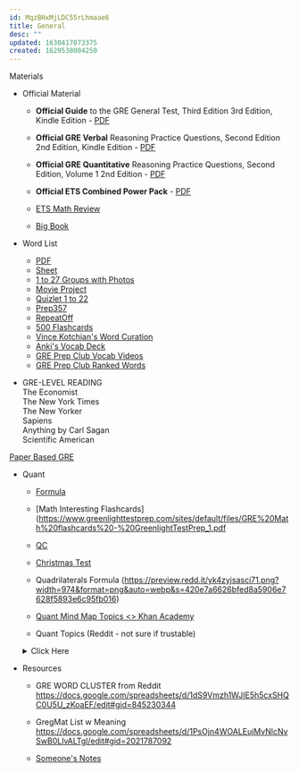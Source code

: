 ```yaml
---
id: MqzBHxMjLDC55rLhmaae6
title: General
desc: ""
updated: 1630417073375
created: 1629538004250
---
```


Materials

- Official Material

  - **Official Guide** to the GRE General Test, Third Edition 3rd Edition, Kindle Edition - [PDF](/assets/pdf/ETS_OG.pdf)

  - **Official GRE Verbal** Reasoning Practice Questions, Second Edition 2nd Edition, Kindle Edition - [PDF](/assets/pdf/ETS_Verb.pdf)

  - **Official GRE Quantitative** Reasoning Practice Questions, Second Edition, Volume 1 2nd Edition - [PDF](/assets/pdf/ETS_Quant.pdf)

  - **Official ETS Combined Power Pack** - [PDF](/assets/pdf/ETS_PowerPack.pdf)

  - [ETS Math Review](/assets/pdf/gre_math_review.pdf)
  - [Big Book](/assets/pdf/Big_Book_New_Edition.pdf)

- Word List

  - [PDF](https://gregmatapi.s3.amazonaws.com/media/misc/files/gregmat_wordlist.pdf)
  - [Sheet](https://docs.google.com/spreadsheets/d/1jRATLVV34vATsL4Y67fZZXQc7qZPYc0c0Yk7Bykh4fw/edit#gid=0)
  - [1 to 27 Groups with Photos](https://drive.google.com/file/d/1Ux9VWn5-nJJqmw4_I1UkwUybY8eDQnBv/view)
  - [Movie Project](https://docs.google.com/spreadsheets/d/1k2DQmWf6v8A5_MyAx6qANZjDkhqa3a0r7wkyHjQxYCE/edit?usp=sharing)
  - [Quizlet 1 to 22](https://quizlet.com/saint1729/folders/gregmat/sets)
  - [Prep357](https://www.prepscholar.com/gre/blog/wp-content/uploads/sites/3/2016/11/PrepScholar-357-GRE-words-list.pdf)
  - [RepeatOff](https://www.powerscore.com/gre/help/content/Repeat-Offenders-Vocabulary.pdf)
  - [500 Flashcards](https://quizlet.com/18795939/gre-basic-flash-cards/)
  - [Vince Kotchian's Word Curation](https://docs.google.com/spreadsheets/d/1K4gS--jbDYbdlqem6Hir3FAwvLB9dFxNCLftE3ePduk/edit#gid=2009214833)
  - [Anki's Vocab Deck](https://ankiweb.net/shared/info/1770632730)
  - [GRE Prep Club Vocab Videos](https://docs.google.com/spreadsheets/d/1lZ75n2mD7g2Rl-Po1ndg8aoB_iNXkFX0ZqSGmrraxxM/edit#gid=0)
  - [GRE Prep Club Ranked Words](https://docs.google.com/spreadsheets/d/1pvfkn0a6cinaOpfy7f5MQcu7FDew-6hKpJ6tOqoFFL8/edit#gid=0)

- GRE-LEVEL READING  
  The Economist  
  The New York Times  
  The New Yorker  
  Sapiens  
  Anything by Carl Sagan  
  Scientific American

[Paper Based GRE](/assets/pdf/practice_book_GRE_pb_revised_general_test.pdf)

- Quant  
   - [Formula](/assets/pdf/GRE_Equation_Guide_TTP.pdf)
   - [Math Interesting Flashcards](https://www.greenlighttestprep.com/sites/default/files/GRE%20Math%20flashcards%20-%20GreenlightTestPrep_1.pdf
   - [QC](https://www.greenlighttestprep.com/sites/default/files/GRE%20Math%20flashcards%20-%20GreenlightTestPrep_1.pdf)
   - [Christmas Test](https://drive.google.com/file/d/1q26DxqumsBA4jipCRe5Kh2ITutimgqge/view)
   - Quadrilaterals Formula (https://preview.redd.it/yk4zyjsasci71.png?width=974&format=png&auto=webp&s=420e7a6626bfed8a5906e7628f5893e6c95fb016)

   - [Quant Mind Map Topics <> Khan Academy](https://www.mindmeister.com/1544542390?t=BPyawqziLm)

   - Quant Topics (Reddit - not sure if trustable)
   <details>
    <summary>Click Here</summary>
    
    The complete list of GRE quant topics

      - [ ] Absolute value 
      - [ ] Algebraic manipulation
      - [ ] Angles of any polygon
      - [ ] Areas
      - [ ] Arithmetic and geometric sequences
      - [ ] Circles
      - [ ] Counting, Permutations, and Combinations
      - [ ] Decimals
      - [ ] Difference of squares
      - [ ] Equation of a circle
      - [ ] Equation of a parabola
      - [ ] Evens, odds, and primes
      - [ ] Exponents
      - [ ] Factoring
      - [ ] Fractions
      - [ ] Functions:
      - [ ] Interest
      - [ ] Intersecting sets
      - [ ] Linear equations and coordinate geometry
      - [ ] Mean, median, range
      - [ ] Minimizing and maximizing
      - [ ] Mixtures
      - [ ] Multiples, least common multiples, and greatest common divisors
      - [ ] Normal/standard distribution
      - [ ] Percentages
      - [ ]  Positives and negatives
      - [ ] Practice questions:
      - [ ] Probability
      - [ ] Quadratics
      - [ ] Mental math tricks
      - [ ] Rate
      - [ ] Ratios
      - [ ] Remainders
      - [ ] Revenue/profits/costs
      - [ ] Roots
      - [ ] Simultaneous equations
      - [ ] Standard deviation
      - [ ] Supplementary angles and parallel lines
      - [ ] Translating words into equations
      - [ ] Triangles
      - [ ] Unit conversion and scientific notation
      - [ ] Variables in answer choices
      - [ ] Volume and surface of 3 dimensional shapes
      - [ ] Work


   

- Resources
    - GRE WORD CLUSTER from Reddit
    https://docs.google.com/spreadsheets/d/1dS9Vmzh1WJIE5h5cxSHQC0U5U_zKoaEF/edit#gid=845230344

    - GregMat List w Meaning
    https://docs.google.com/spreadsheets/d/1PsOjn4WOALEujMvNlcNvSwB0LlvALTgl/edit#gid=2021787092

    - [Someone's Notes](/assets/pdf/Random_GRE_Notes.pdf)
